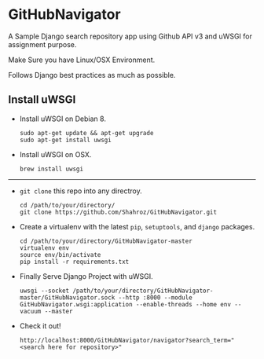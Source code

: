 # GitHubNavigator
A Sample Django search repository app using Github API v3 and uWSGI for assignment purpose.

Make Sure you have Linux/OSX Environment.

Follows Django best practices as much as possible. 

Install uWSGI
------------------------------

- Install uWSGI on Debian 8.

    ```
    sudo apt-get update && apt-get upgrade
    sudo apt-get install uwsgi
    ```
    
- Install uWSGI on OSX.

    ```
    brew install uwsgi
    ```
------------------------------
- `git clone` this repo into any directroy.

    ```
    cd /path/to/your/directory/
    git clone https://github.com/Shahroz/GitHubNavigator.git
    ```

- Create a virtualenv with the latest `pip`, `setuptools`, and `django` packages.
    ```
    cd /path/to/your/directory/GitHubNavigator-master
    virtualenv env
    source env/bin/activate
    pip install -r requirements.txt
    ```
- Finally Serve Django Project with uWSGI.

    ```
    uwsgi --socket /path/to/your/directory/GitHubNavigator-master/GitHubNavigator.sock --http :8000 --module GitHubNavigator.wsgi:application --enable-threads --home env --vacuum --master
    ```
- Check it out!

    ```
    http://localhost:8000/GitHubNavigator/navigator?search_term="<search here for repository>"
    ```
